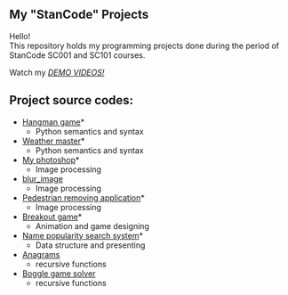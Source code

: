 ## My "StanCode" Projects
Hello!\
This repository holds my programming projects done during the period of StanCode SC001 and SC101 courses.

Watch my *[DEMO VIDEOS!](https://drive.google.com/drive/folders/1Gi3bn9qPW_gR0ISyGzVPLd5Bztdvd7rF?fbclid=IwAR36BW3v_bHn-Idsh-0_ROSWLwrXOzoervZId25OOzH2LX4b6FCGDfULdDg)*

## Project source codes:
* [Hangman game]()*
  * Python semantics and syntax
* [Weather master]()*
  * Python semantics and syntax
* [My photoshop]()*
  * Image processing
* [blur_image](https://github.com/TsaiYeh/MyStanCodeProjects/blob/main/blur_image/blur.py)
  * Image processing
* [Pedestrian removing application]()*
  * Image processing
* [Breakout game]()*
  * Animation and game designing
* [Name popularity search system]()*
  * Data structure and presenting
* [Anagrams](https://github.com/TsaiYeh/MyStanCodeProjects/blob/main/anagram/anagram.py)
  * recursive functions
* [Boggle game solver](https://github.com/TsaiYeh/MyStanCodeProjects/blob/main/boggle_game_solver/boggle_final.py)
  * recursive functions

